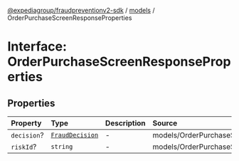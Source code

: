 [@expediagroup/fraudpreventionv2-sdk](../../index.md) / [models](../index.md) / OrderPurchaseScreenResponseProperties

# Interface: OrderPurchaseScreenResponseProperties

## Properties

| Property | Type | Description | Source |
| :------ | :------ | :------ | :------ |
| `decision`? | [`FraudDecision`](../type-aliases/FraudDecision.md) | - | models/OrderPurchaseScreenResponse.ts:44 |
| `riskId`? | `string` | - | models/OrderPurchaseScreenResponse.ts:43 |
